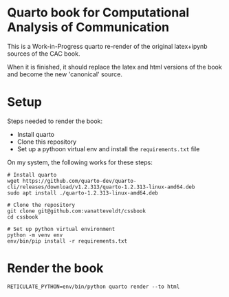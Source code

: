 # Quarto book for Computational Analysis of Communication

This is a Work-in-Progress quarto re-render of the original latex+ipynb sources of the CAC book. 

When it is finished, it should replace the latex and html versions of the book and become the new 'canonical' source. 

# Setup

Steps needed to render the book:
 - Install quarto
 - Clone this repository
 - Set up a pythoon virtual env and install the `requirements.txt` file

On my system, the following works for these steps:

```
# Install quarto
wget https://github.com/quarto-dev/quarto-cli/releases/download/v1.2.313/quarto-1.2.313-linux-amd64.deb
sudo apt install ./quarto-1.2.313-linux-amd64.deb

# Clone the repository
git clone git@github.com:vanatteveldt/cssbook
cd cssbook

# Set up python virtual environment
python -m venv env
env/bin/pip install -r requirements.txt
```

# Render the book

```
RETICULATE_PYTHON=env/bin/python quarto render --to html
```
